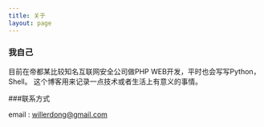 ```yaml
---
title: 关于
layout: page
---
```


### 我自己

目前在帝都某比较知名互联网安全公司做PHP WEB开发，平时也会写写Python，Shell。
这个博客用来记录一点技术或者生活上有意义的事情。

###联系方式

email : willerdong@gmail.com
